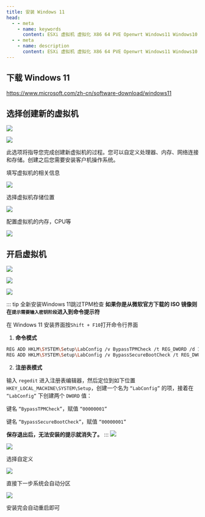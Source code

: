 ```yaml
---
title: 安装 Windows 11
head:
  - - meta
    - name: keywords
      content: ESXi 虚拟机 虚拟化 X86 64 PVE Openwrt Windows11 Windows10 Windows12
  - - meta
    - name: description
      content: ESXi 虚拟机 虚拟化 X86 64 PVE Openwrt Windows11 Windows10 Windows12
---
```


## 下载 Windows 11

https://www.microsoft.com/zh-cn/software-download/windows11

## 选择创建新的虚拟机

![](https://i.theovan.cn/docs/20240421192959.png)

![](https://i.theovan.cn/docs/20240421193033.png)

此选项将指导您完成创建新虚拟机的过程。您可以自定义处理器、内存、网络连接和存储。创建之后您需要安装客户机操作系统。

填写虚拟机的相关信息

![](https://i.theovan.cn/docs/20240421193110.png)

选择虚拟机存储位置

![](https://i.theovan.cn/docs/20240421193200.png)

配置虚拟机的内存，CPU等

![](https://i.theovan.cn/docs/20240421193238.png)

## 开启虚拟机

![](https://i.theovan.cn/docs/20240421193304.png)

![](https://i.theovan.cn/docs/20240421193558.png)

![](https://i.theovan.cn/docs/20240421193618.png)

::: tip 全新安装Windows 11跳过TPM检查
**如果你是从微软官方下载的 ISO 镜像则在`提示需要输入密钥阶段`进入到命令提示符**

在 Windows 11 安装界面按`Shift + F10`打开命令行界面

1. **命令模式**

```sh
REG ADD HKLM\SYSTEM\Setup\LabConfig /v BypassTPMCheck /t REG_DWORD /d 1
REG ADD HKLM\SYSTEM\Setup\LabConfig /v BypassSecureBootCheck /t REG_DWORD /d 1
```

2. **注册表模式**

输入 `regedit` 进入注册表编辑器，然后定位到如下位置 `HKEY_LOCAL_MACHINE\SYSTEM\Setup`，创建一个名为 `“LabConfig”` 的项，接着在 `“LabConfig”` 下创建两个 `DWORD` 值：

键名 `“BypassTPMCheck”`，赋值 `“00000001”`

键名 `“BypassSecureBootCheck”`，赋值 `“00000001”`

**保存退出后，无法安装的提示就消失了。**
:::
![](https://i.theovan.cn/docs/20240421194515.png)

![](https://i.theovan.cn/docs/20240421194619.png)

选择自定义

![](https://i.theovan.cn/docs/20240421194638.png)

直接下一步系统会自动分区

![](https://i.theovan.cn/docs/20240421194724.png)

安装完会自动重启即可
